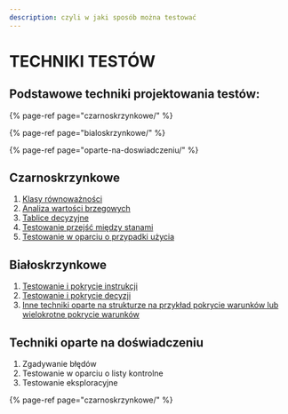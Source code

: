 ```yaml
---
description: czyli w jaki sposób można testować
---
```


# TECHNIKI TESTÓW

## **Podstawowe techniki projektowania testów:**

{% page-ref page="czarnoskrzynkowe/" %}

{% page-ref page="bialoskrzynkowe/" %}

{% page-ref page="oparte-na-doswiadczeniu/" %}

## **Czarnoskrzynkowe**

1. [Klasy równoważności](czarnoskrzynkowe/1.-klasy-rownowaznosci.md)
2. [Analiza wartości brzegowych](czarnoskrzynkowe/2.-analiza-wartosci-brzegowych.md)
3. [Tablice decyzyjne](czarnoskrzynkowe/3.-tablice-decyzyjne.md)
4. [Testowanie przejść między stanami](czarnoskrzynkowe/4.-testowanie-przejsc-miedzy-stanami.md)
5. [Testowanie w oparciu o przypadki użycia](czarnoskrzynkowe/5.-testowanie-w-oparciu-o-przypadki-uzycia.md)

## **Białoskrzynkowe**

1. [Testowanie i pokrycie instrukcji](bialoskrzynkowe/1.-pokrycie-instrukcji.md)
2. [Testowanie i pokrycie decyzji](bialoskrzynkowe/2.-pokrycie-decyzji.md)
3. [Inne techniki oparte na strukturze na przykład pokrycie warunków lub wielokrotne pokrycie warunków](bialoskrzynkowe/3.-inne-techniki-oparte-na-strukturze.md)

## **Techniki oparte na doświadczeniu**

1. Zgadywanie błędów
2. Testowanie w oparciu o listy kontrolne
3. Testowanie eksploracyjne

{% page-ref page="czarnoskrzynkowe/" %}

